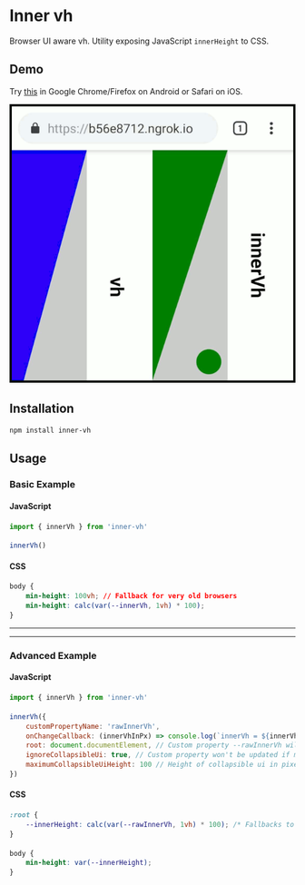 # Inner vh

Browser UI aware vh. Utility exposing JavaScript `innerHeight` to CSS.

## Demo

Try [this](https://onset.github.io/inner-vh/) in Google Chrome/Firefox on Android or Safari on iOS.

![Demo](./demo.gif)

## Installation

```bash
npm install inner-vh
```

## Usage

### Basic Example

#### JavaScript

```javascript
import { innerVh } from 'inner-vh'

innerVh()
```

#### CSS

```css
body {
	min-height: 100vh; // Fallback for very old browsers
	min-height: calc(var(--innerVh, 1vh) * 100);
}
```

---

---

### Advanced Example

#### JavaScript

```javascript
import { innerVh } from 'inner-vh'

innerVh({
	customPropertyName: 'rawInnerVh',
	onChangeCallback: (innerVhInPx) => console.log(`innerVh = ${innerVhInPx}px`),
	root: document.documentElement, // Custom property --rawInnerVh will be applied to this element
	ignoreCollapsibleUi: true, // Custom property won't be updated if mobile url bar collapses or expands
	maximumCollapsibleUiHeight: 100 // Height of collapsible ui in pixels. Smaller number reduces false positives.
})
```

#### CSS

```css
:root {
	--innerHeight: calc(var(--rawInnerVh, 1vh) * 100); /* Fallbacks to 100vh */
}

body {
	min-height: var(--innerHeight);
}
```
